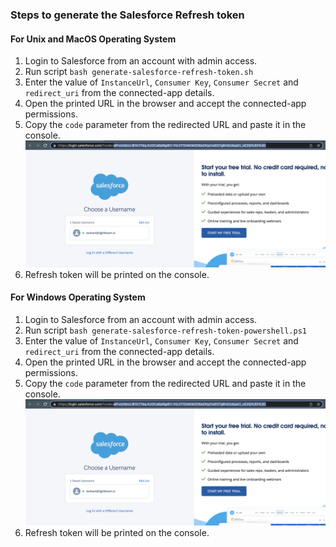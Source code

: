### Steps to generate the Salesforce Refresh token
#### For Unix and MacOS Operating System
1. Login to Salesforce from an account with admin access.
2. Run script `bash generate-salesforce-refresh-token.sh`
3. Enter the value of `InstanceUrl`, `Consumer Key`, `Consumer Secret` and `redirect_uri` from the connected-app details.
4. Open the printed URL in the browser and accept the connected-app permissions.
5. Copy the `code` parameter from the redirected URL and paste it in the console.![Salesforce Code Screenshot](./salesforce-code.png)
6. Refresh token will be printed on the console.

#### For Windows Operating System
1. Login to Salesforce from an account with admin access.
2. Run script `bash generate-salesforce-refresh-token-powershell.ps1`
3. Enter the value of `InstanceUrl`, `Consumer Key`, `Consumer Secret` and `redirect_uri` from the connected-app details.
4. Open the printed URL in the browser and accept the connected-app permissions.
5. Copy the `code` parameter from the redirected URL and paste it in the console.![Salesforce Code Screenshot](./salesforce-code.png)
6. Refresh token will be printed on the console.